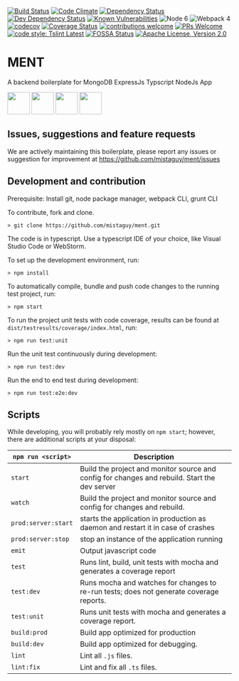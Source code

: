 [![Build Status](https://travis-ci.org/mistaguy/ment.svg?branch=master)](https://travis-ci.org/mistaguy/ment)
[![Code Climate](https://img.shields.io/codeclimate/maintainability/mistaguy/ment.svg?style=flat-square)](https://codeclimate.com/github/mistaguy/ment)
[![Dependency Status](https://david-dm.org/mistaguy/ment.svg)](https://david-dm.org/mistaguy/ment)
[![Dev Dependency Status](https://david-dm.org/mistaguy/ment.svg#info=devDependencies)](https://david-dm.org/mistaguy/ment#info=devDependencies)
[![Known Vulnerabilities](https://snyk.io/test/github/mistaguy/ment.svg)](https://snyk.io/test/github/mistaguy/ment)
![Node 6](https://img.shields.io/badge/node-6.11.3-green.svg)
![Webpack 4](https://img.shields.io/badge/webpack-4.25.1-green.svg)
[![codecov](https://codecov.io/gh/mistaguy/ment/branch/master/graph/badge.svg)](https://codecov.io/gh/mistaguy/ment)
[![Coverage Status](https://coveralls.io/repos/github/mistaguy/ment/badge.svg?branch=master)](https://coveralls.io/github/mistaguy/ment?branch=master)
[![contributions welcome](https://img.shields.io/badge/contributions-welcome-brightgreen.svg?style=flat-square)](https://github.com/mistaguy/ment/issues)
[![PRs Welcome](https://img.shields.io/badge/PRs-welcome-brightgreen.svg?style=flat-square)](http://makeapullrequest.com)
[![code style: Tslint Latest](https://img.shields.io/badge/tslint_rules-latest-ff69b4.svg?style=flat-square)](https://github.com/buzinas/tslint-eslint-rules)
[![FOSSA Status](https://app.fossa.io/api/projects/git%2Bgithub.com%2Fmistaguy%2Fment.svg?type=shield)](https://app.fossa.io/projects/git%2Bgithub.com%2Fmistaguy%2Fment?ref=badge_shield)
[![Apache License, Version 2.0](https://img.shields.io/badge/License-Apache%202.0-blue.svg)](http://opensource.org/licenses/Apache-2.0)

# MENT
A backend boilerplate for MongoDB  ExpressJs Typscript NodeJs App

<img src="https://i.cloudup.com/zfY6lL7eFa-300x300.png" height="50"> <img src="https://upload.wikimedia.org/wikipedia/en/thumb/4/45/MongoDB-Logo.svg/527px-MongoDB-Logo.svg.png" height="50"> <img src="https://worldvectorlogo.com/logos/nodejs-icon.svg" height="50"> <img src="https://camo.githubusercontent.com/66747a6e05a799aec9c6e04a3e721ca567748e8b/68747470733a2f2f662e636c6f75642e6769746875622e636f6d2f6173736574732f313336353838312f313931383337332f32653035373166612d376462632d313165332d383436352d3839356632393164343366652e706e67" height="50">

## Issues, suggestions and feature requests
We are actively maintaining this boilerplate, please report any issues or suggestion for improvement at https://github.com/mistaguy/ment/issues

## Development and contribution
Prerequisite: Install git, node package manager, webpack CLI, grunt CLI

To contribute, fork and clone.

    > git clone https://github.com/mistaguy/ment.git

The code is in typescript. Use a typescript IDE of your choice, like Visual Studio Code or WebStorm.

To set up the development environment, run:

    > npm install

To automatically compile, bundle and push code changes to the running test project, run:

    > npm start

To run the project unit tests with code coverage, results can be found at `dist/testresults/coverage/index.html`, run:

    > npm run test:unit

Run the unit test continuously during development:

    > npm run test:dev

Run the end to end test during development:

    > npm run test:e2e:dev

## Scripts
While developing, you will probably rely mostly on `npm start`; however, there are additional scripts at your disposal:

|`npm run <script>`|Description|
|------------------|-----------|
|`start`|Build the project and monitor source and config for changes and rebuild. Start the dev server|
|`watch`|Build the project and monitor source and config for changes and rebuild.|
|`prod:server:start`|starts the application in production as daemon and restart it in case of crashes|
|`prod:server:stop`|stop an instance of the application running|
|`emit`|Output javascript code|
|`test`|Runs lint, build, unit tests with mocha and generates a coverage report|
|`test:dev`|Runs mocha and watches for changes to re-run tests; does not generate coverage reports.|
|`test:unit`|Runs unit tests with mocha and generates a coverage report.|
|`build:prod`|Build app optimized for production|
|`build:dev`|Build app optimized for debugging.|
|`lint`|Lint all `.js` files.|
|`lint:fix`|Lint and fix all `.ts` files.|

